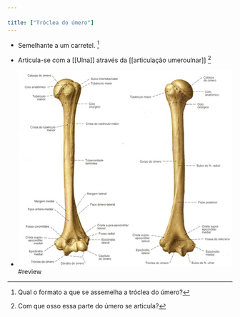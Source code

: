 ```yaml
---

title: ["Tróclea do úmero"]
---
```

+ Semelhante a um carretel. [^563791]

[^563791]: Qual o formato a que se assemelha a tróclea do úmero?

+ Articula-se com a [[Ulna]] através da [[articulação umeroulnar]] [^833246]

[^833246]: Com que osso essa parte do úmero se articula?

+ ![Pasted image 20210412112451.png](Pasted%20image%2020210412112451.png)#review 
